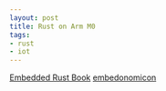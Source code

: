 ```yaml
---
layout: post
title: Rust on Arm M0
tags:
- rust
- iot
---
```


[Embedded Rust Book](https://docs.rust-embedded.org/book/)
[embedonomicon](https://docs.rust-embedded.org/embedonomicon/)